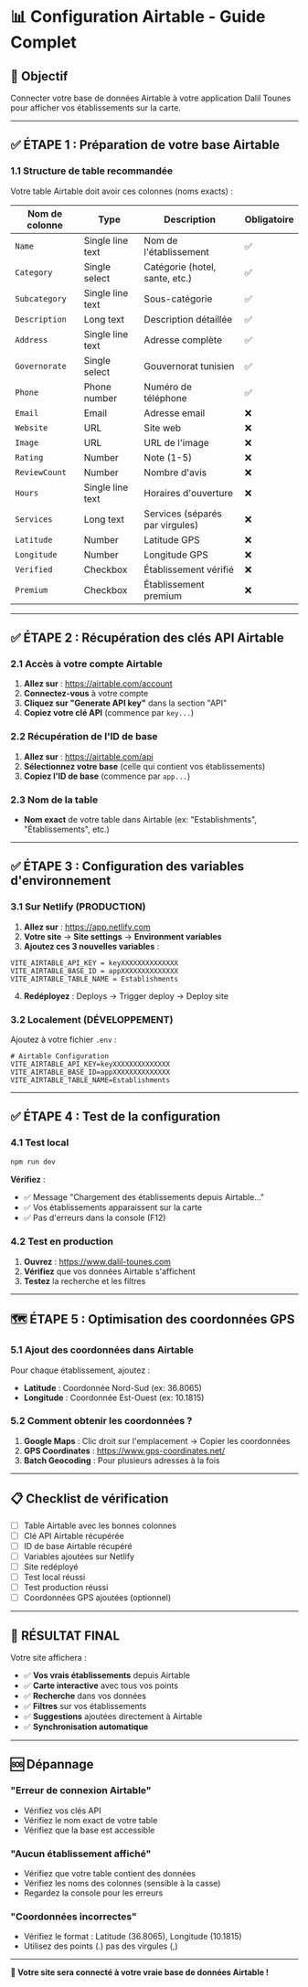 # 📊 Configuration Airtable - Guide Complet

## 🎯 Objectif
Connecter votre base de données Airtable à votre application Dalil Tounes pour afficher vos établissements sur la carte.

---

## ✅ ÉTAPE 1 : Préparation de votre base Airtable

### 1.1 Structure de table recommandée

Votre table Airtable doit avoir ces colonnes (noms exacts) :

| Nom de colonne | Type | Description | Obligatoire |
|----------------|------|-------------|-------------|
| `Name` | Single line text | Nom de l'établissement | ✅ |
| `Category` | Single select | Catégorie (hotel, sante, etc.) | ✅ |
| `Subcategory` | Single line text | Sous-catégorie | ✅ |
| `Description` | Long text | Description détaillée | ✅ |
| `Address` | Single line text | Adresse complète | ✅ |
| `Governorate` | Single select | Gouvernorat tunisien | ✅ |
| `Phone` | Phone number | Numéro de téléphone | ✅ |
| `Email` | Email | Adresse email | ❌ |
| `Website` | URL | Site web | ❌ |
| `Image` | URL | URL de l'image | ❌ |
| `Rating` | Number | Note (1-5) | ❌ |
| `ReviewCount` | Number | Nombre d'avis | ❌ |
| `Hours` | Single line text | Horaires d'ouverture | ❌ |
| `Services` | Long text | Services (séparés par virgules) | ❌ |
| `Latitude` | Number | Latitude GPS | ❌ |
| `Longitude` | Number | Longitude GPS | ❌ |
| `Verified` | Checkbox | Établissement vérifié | ❌ |
| `Premium` | Checkbox | Établissement premium | ❌ |

---

## ✅ ÉTAPE 2 : Récupération des clés API Airtable

### 2.1 Accès à votre compte Airtable
1. **Allez sur** : https://airtable.com/account
2. **Connectez-vous** à votre compte
3. **Cliquez sur "Generate API key"** dans la section "API"
4. **Copiez votre clé API** (commence par `key...`)

### 2.2 Récupération de l'ID de base
1. **Allez sur** : https://airtable.com/api
2. **Sélectionnez votre base** (celle qui contient vos établissements)
3. **Copiez l'ID de base** (commence par `app...`)

### 2.3 Nom de la table
- **Nom exact** de votre table dans Airtable (ex: "Establishments", "Établissements", etc.)

---

## ✅ ÉTAPE 3 : Configuration des variables d'environnement

### 3.1 Sur Netlify (PRODUCTION)

1. **Allez sur** : https://app.netlify.com
2. **Votre site** → **Site settings** → **Environment variables**
3. **Ajoutez ces 3 nouvelles variables** :

```
VITE_AIRTABLE_API_KEY = keyXXXXXXXXXXXXXX
VITE_AIRTABLE_BASE_ID = appXXXXXXXXXXXXXX
VITE_AIRTABLE_TABLE_NAME = Establishments
```

4. **Redéployez** : Deploys → Trigger deploy → Deploy site

### 3.2 Localement (DÉVELOPPEMENT)

Ajoutez à votre fichier `.env` :

```env
# Airtable Configuration
VITE_AIRTABLE_API_KEY=keyXXXXXXXXXXXXXX
VITE_AIRTABLE_BASE_ID=appXXXXXXXXXXXXXX
VITE_AIRTABLE_TABLE_NAME=Establishments
```

---

## ✅ ÉTAPE 4 : Test de la configuration

### 4.1 Test local
```bash
npm run dev
```

**Vérifiez** :
- ✅ Message "Chargement des établissements depuis Airtable..."
- ✅ Vos établissements apparaissent sur la carte
- ✅ Pas d'erreurs dans la console (F12)

### 4.2 Test en production
1. **Ouvrez** : https://www.dalil-tounes.com
2. **Vérifiez** que vos données Airtable s'affichent
3. **Testez** la recherche et les filtres

---

## 🗺️ ÉTAPE 5 : Optimisation des coordonnées GPS

### 5.1 Ajout des coordonnées dans Airtable

Pour chaque établissement, ajoutez :
- **Latitude** : Coordonnée Nord-Sud (ex: 36.8065)
- **Longitude** : Coordonnée Est-Ouest (ex: 10.1815)

### 5.2 Comment obtenir les coordonnées ?

1. **Google Maps** : Clic droit sur l'emplacement → Copier les coordonnées
2. **GPS Coordinates** : https://www.gps-coordinates.net/
3. **Batch Geocoding** : Pour plusieurs adresses à la fois

---

## 📋 Checklist de vérification

- [ ] Table Airtable avec les bonnes colonnes
- [ ] Clé API Airtable récupérée
- [ ] ID de base Airtable récupéré
- [ ] Variables ajoutées sur Netlify
- [ ] Site redéployé
- [ ] Test local réussi
- [ ] Test production réussi
- [ ] Coordonnées GPS ajoutées (optionnel)

---

## 🎯 RÉSULTAT FINAL

Votre site affichera :
- ✅ **Vos vrais établissements** depuis Airtable
- ✅ **Carte interactive** avec tous vos points
- ✅ **Recherche** dans vos données
- ✅ **Filtres** sur vos établissements
- ✅ **Suggestions** ajoutées directement à Airtable
- ✅ **Synchronisation automatique**

---

## 🆘 Dépannage

### "Erreur de connexion Airtable"
- Vérifiez vos clés API
- Vérifiez le nom exact de votre table
- Vérifiez que la base est accessible

### "Aucun établissement affiché"
- Vérifiez que votre table contient des données
- Vérifiez les noms des colonnes (sensible à la casse)
- Regardez la console pour les erreurs

### "Coordonnées incorrectes"
- Vérifiez le format : Latitude (36.8065), Longitude (10.1815)
- Utilisez des points (.) pas des virgules (,)

---

**🚀 Votre site sera connecté à votre vraie base de données Airtable !**
